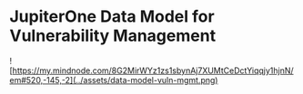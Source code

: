 # JupiterOne Data Model for Vulnerability Management



![https://my.mindnode.com/8G2MirWYz1zs1sbynAj7XUMtCeDctYiqqjy1hjnN/em#520,-145,-2](../assets/data-model-vuln-mgmt.png)